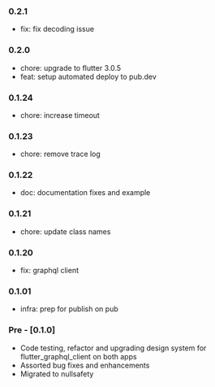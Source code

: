 ### 0.2.1

- fix: fix decoding issue

### 0.2.0

- chore: upgrade to flutter 3.0.5
- feat: setup automated deploy to pub.dev

### 0.1.24

- chore: increase timeout

### 0.1.23

- chore: remove trace log

### 0.1.22

- doc: documentation fixes and example

### 0.1.21

- chore: update class names

### 0.1.20

- fix: graphql client 

### 0.1.01

- infra: prep for publish on pub

### Pre - [0.1.0] 

- Code testing, refactor and upgrading design system for flutter_graphql_client on both apps
- Assorted bug fixes and enhancements
- Migrated to nullsafety
